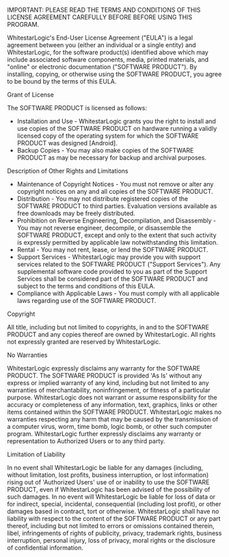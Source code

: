 IMPORTANT: PLEASE READ THE TERMS AND CONDITIONS OF THIS LICENSE AGREEMENT CAREFULLY BEFORE BEFORE USING THIS PROGRAM.

WhitestarLogic's End-User License Agreement ("EULA") is a legal agreement between you (either an individual or a single entity) and WhitestarLogic, for the software product(s) identified above which may include associated software components, media, printed materials, and "online" or electronic documentation ("SOFTWARE PRODUCT"). By installing, copying, or otherwise using the SOFTWARE PRODUCT, you agree to be bound by the terms of this EULA.

Grant of License

The SOFTWARE PRODUCT is licensed as follows:

* Installation and Use - WhitestarLogic grants you the right to install and use copies of the SOFTWARE PRODUCT on hardware running a validly licensed copy of the operating system for which the SOFTWARE PRODUCT was designed [Android].
* Backup Copies - You may also make copies of the SOFTWARE PRODUCT as may be necessary for backup and archival purposes.

Description of Other Rights and Limitations

* Maintenance of Copyright Notices - You must not remove or alter any copyright notices on any and all copies of the SOFTWARE PRODUCT.
* Distribution - You may not distribute registered copies of the SOFTWARE PRODUCT to third parties. Evaluation versions available as free downloads may be freely distributed.
* Prohibition on Reverse Engineering, Decompilation, and Disassembly - You may not reverse engineer, decompile, or disassemble the SOFTWARE PRODUCT, except and only to the extent that such activity is expressly permitted by applicable law notwithstanding this limitation.
* Rental - You may not rent, lease, or lend the SOFTWARE PRODUCT.
* Support Services - WhitestarLogic may provide you with support services related to the SOFTWARE PRODUCT ("Support Services"). Any supplemental software code provided to you as part of the Support Services shall be considered part of the SOFTWARE PRODUCT and subject to the terms and conditions of this EULA.
* Compliance with Applicable Laws - You must comply with all applicable laws regarding use of the SOFTWARE PRODUCT.

Copyright

All title, including but not limited to copyrights, in and to the SOFTWARE PRODUCT and any copies thereof are owned by WhitestarLogic. All rights not expressly granted are reserved by WhitestarLogic.

No Warranties

WhitestarLogic expressly disclaims any warranty for the SOFTWARE PRODUCT. The SOFTWARE PRODUCT is provided 'As Is' without any express or implied warranty of any kind, including but not limited to any warranties of merchantability, noninfringement, or fitness of a particular purpose. WhitestarLogic does not warrant or assume responsibility for the accuracy or completeness of any information, text, graphics, links or other items contained within the SOFTWARE PRODUCT. WhitestarLogic makes no warranties respecting any harm that may be caused by the transmission of a computer virus, worm, time bomb, logic bomb, or other such computer program. WhitestarLogic further expressly disclaims any warranty or representation to Authorized Users or to any third party.

Limitation of Liability

In no event shall WhitestarLogic be liable for any damages (including, without limitation, lost profits, business interruption, or lost information) rising out of 'Authorized Users' use of or inability to use the SOFTWARE PRODUCT, even if WhitestarLogic has been advised of the possibility of such damages. In no event will WhitestarLogic be liable for loss of data or for indirect, special, incidental, consequential (including lost profit), or other damages based in contract, tort or otherwise. WhitestarLogic shall have no liability with respect to the content of the SOFTWARE PRODUCT or any part thereof, including but not limited to errors or omissions contained therein, libel, infringements of rights of publicity, privacy, trademark rights, business interruption, personal injury, loss of privacy, moral rights or the disclosure of confidential information.